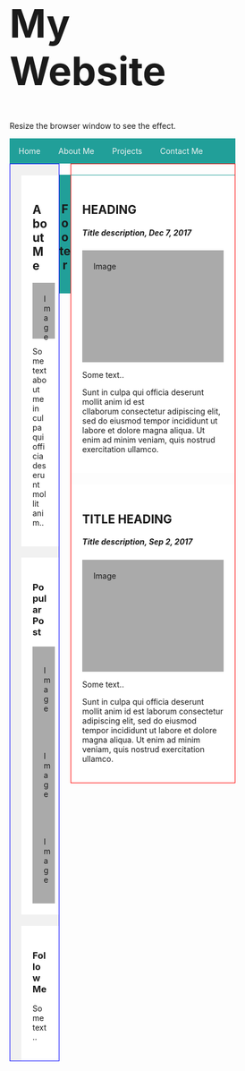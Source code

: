 <!DOCTYPE html>
<html>

<head>
  <style>
    * {
      box-sizing: border-box;
    }

    body {
      font-family: sans-serif;
      padding: 10px;
      background: #FDBEAA;
    }

    /* Header/Blog Title */
    .header {
      padding: 30px;
      text-align: left;
      background: #FDBEAA;
    }

    .header h1 {
      font-size: 50px;
    }

    #header h1 {
      font-size: 70px;
    }

    /* Style the top navigation bar */
    .topnav {
      overflow: hidden;
      background-color: #219F99;
    }

    /* Style the topnav links */
    .topnav a {
      float: left;
      display: block;
      color: #f2f2f2;
      text-align: center;
      padding: 14px 16px;
      text-decoration: none;
    }

    /* Change color on hover */
    .topnav a:hover {
      background-color: #ddd;
      color: black;
    }

    /* Create two unequal columns that floats next to each other */
    /* Left column */
    .leftcolumn {
      float: right;
      width: 73%;
      border:1px solid red;
    }

    /* Right column */
    .rightcolumn {
      float: left;
      width: 22%;
      background-color: #f1f1f1;
      padding-left: 20px;
      border:1px solid blue; 
    }

    /* Fake image */
    .fakeimg {
      background-color: #aaa;
      width: 100%;
      padding: 20px;
    }

    /* Add a card effect for articles */
    .card {
      background-color: white;
      padding: 20px;
      margin-top: 20px;
    }

    /* Clear floats after the columns */
    .row:after {
      content: "";
      display: table;
      clear: both;
    }

    /* Footer */
    .footer {
      padding: 20px;
      text-align: center;
      background: #219F99;
      margin-top: 20px;
    }

    /* Responsive layout - when the screen is less than 800px wide, make the two columns stack on top of each other instead of next to each other */
    @media screen and (max-width: 800px) {

      .leftcolumn,
      .rightcolumn {
        width: 100%;
        padding: 0;
      }
    }

    /* Responsive layout - when the screen is less than 400px wide, make the navigation links stack on top of each other instead of next to each other */
    @media screen and (max-width: 400px) {
      .topnav a {
        float: none;
        width: 100%;
      }
    }
  </style>
</head>

<body>

  <div id="header">
    <h1>My Website</h1>
    <p>Resize the browser window to see the effect.</p>
  </div>

  <div class="topnav">
    <a href="index.html">Home</a>
    <a href="#">About Me</a>
    <a href="#">Projects</a>
    <a href="#">Contact Me</a>
  </div>

  <div class="row">
    <div class="leftcolumn">
      <div class="card">
        <h2> HEADING</h2>
        <h5>Title description, Dec 7, 2017</h5>
        <div class="fakeimg" style="height:200px;">Image</div>
        <p>Some text..</p>
        <p>Sunt in culpa qui officia deserunt mollit anim id est <br>cllaborum consectetur adipiscing elit, sed do
          eiusmod
          tempor incididunt ut labore et dolore magna aliqua. Ut enim ad minim veniam, quis nostrud exercitation
          ullamco.</p>
      </div>
      <div class="card">
        <h2>TITLE HEADING</h2>
        <h5>Title description, Sep 2, 2017</h5>
        <div class="fakeimg" style="height:200px;">Image</div>
        <p>Some text..</p>
        <p>Sunt in culpa qui officia deserunt mollit anim id est laborum consectetur adipiscing elit, sed do eiusmod
          tempor incididunt ut labore et dolore magna aliqua. Ut enim ad minim veniam, quis nostrud exercitation
          ullamco.</p>
      </div>
    </div>
    <div class="rightcolumn">
      <div class="card">
        <h2>About Me</h2>
        <div class="fakeimg" style="height:100px;">Image</div>
        <p>Some text about me in culpa qui officia deserunt mollit anim..</p>
      </div>
      <div class="card">
        <h3>Popular Post</h3>
        <div class="fakeimg">
          <p>Image</p>
        </div>
        <div class="fakeimg">
          <p>Image</p>
        </div>
        <div class="fakeimg">
          <p>Image</p>
        </div>
      </div>
      <div class="card">
        <h3>Follow Me</h3>
        <p>Some text..</p>
      </div>
    </div>
  </div>

  <div class="footer">
    <h2>Footer</h2>
  </div>

</body>

</html>
